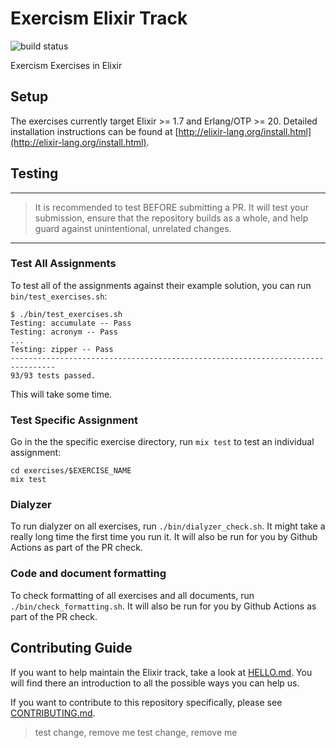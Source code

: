 # Exercism Elixir Track

![build status](https://travis-ci.org/exercism/elixir.svg?branch=master)

Exercism Exercises in Elixir

## Setup

The exercises currently target Elixir >= 1.7 and Erlang/OTP >= 20. Detailed
installation instructions can be found at
[http://elixir-lang.org/install.html](http://elixir-lang.org/install.html).

## Testing

---

> It is recommended to test BEFORE submitting a PR. It will test your submission, ensure
> that the repository builds as a whole, and help guard against unintentional, unrelated changes.

---

### Test All Assignments

To test all of the assignments against their example solution, you can run `bin/test_exercises.sh`:

```shell
$ ./bin/test_exercises.sh
Testing: accumulate -- Pass
Testing: acronym -- Pass
...
Testing: zipper -- Pass
--------------------------------------------------------------------------------
93/93 tests passed.
```

This will take some time.

### Test Specific Assignment

Go in the the specific exercise directory, run `mix test` to test an individual assignment:

```shell
cd exercises/$EXERCISE_NAME
mix test
```

### Dialyzer

To run dialyzer on all exercises, run `./bin/dialyzer_check.sh`. It might take a really long time the first time you run it. It will also be run for you by Github Actions as part of the PR check.

### Code and document formatting

To check formatting of all exercises and all documents, run `./bin/check_formatting.sh`. It will also be run for you by Github Actions as part of the PR check.

## Contributing Guide

If you want to help maintain the Elixir track, take a look at [HELLO.md](https://github.com/exercism/elixir/blob/master/HELLO.md). You will find there an introduction to all the possible ways you can help us.

If you want to contribute to this repository specifically, please see [CONTRIBUTING.md](https://github.com/exercism/elixir/blob/master/CONTRIBUTING.md).


> test change, remove me
> test change, remove me
